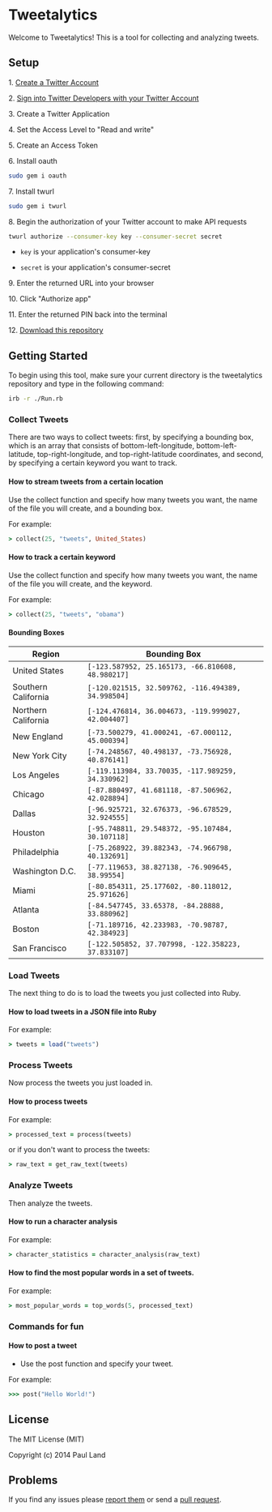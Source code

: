 # Tweetalytics #

Welcome to Tweetalytics! This is a tool for collecting and analyzing tweets.

## Setup ##

1\. <a href="https://twitter.com/signup" target="_blank">Create a Twitter Account</a>

2\. <a href="https://dev.twitter.com/apps" target="_blank">Sign into Twitter Developers with your Twitter Account</a>

3\. Create a Twitter Application

4\. Set the Access Level to "Read and write"

5\. Create an Access Token

6\. Install oauth

```bash
sudo gem i oauth
```

7\. Install twurl

```bash
sudo gem i twurl
```

8\. Begin the authorization of your Twitter account to make API requests

```bash
twurl authorize --consumer-key key --consumer-secret secret
```

* `key` is your application's consumer-key

* `secret` is your application's consumer-secret

9\. Enter the returned URL into your browser

10\. Click "Authorize app"

11\. Enter the returned PIN back into the terminal

12\. <a href="https://github.com/tweetalytics/tweetalytics/archive/master.zip" target="_blank">Download this repository</a>

## Getting Started ##

To begin using this tool, make sure your current directory is the tweetalytics repository and type in the following command:

```bash
irb -r ./Run.rb
```

### Collect Tweets ###

There are two ways to collect tweets: first, by specifying a bounding box, which is an array that consists of bottom-left-longitude, bottom-left-latitude, top-right-longitude, and top-right-latitude coordinates, and second, by specifying a certain keyword you want to track.

#### How to stream tweets from a certain location ####

Use the collect function and specify how many tweets you want, the name of the file you will create, and a bounding box.

For example:

```ruby
> collect(25, "tweets", United_States)
```

#### How to track a certain keyword ####

Use the collect function and specify how many tweets you want, the name of the file you will create, and the keyword.

For example:

```ruby
> collect(25, "tweets", "obama")
```

#### Bounding Boxes ####

| Region              | Bounding Box                                          |
| ------------------- | ----------------------------------------------------- |
| United States       | `[-123.587952, 25.165173, -66.810608, 48.980217]    ` |
| Southern California | `[-120.021515, 32.509762, -116.494389, 34.998504]   ` |
| Northern California | `[-124.476814, 36.004673, -119.999027, 42.004407]   ` |
| New England         | `[-73.500279, 41.000241, -67.000112, 45.000394]     ` |
| New York City       | `[-74.248567, 40.498137, -73.756928, 40.876141]     ` |
| Los Angeles         | `[-119.113984, 33.70035, -117.989259, 34.330962]    ` |
| Chicago             | `[-87.880497, 41.681118, -87.506962, 42.028894]     ` |
| Dallas              | `[-96.925721, 32.676373, -96.678529, 32.924555]     ` |
| Houston             | `[-95.748811, 29.548372, -95.107484, 30.107118]     ` |
| Philadelphia        | `[-75.268922, 39.882343, -74.966798, 40.132691]     ` |
| Washington D.C.     | `[-77.119653, 38.827138, -76.909645, 38.99554]      ` |
| Miami               | `[-80.854311, 25.177602, -80.118012, 25.971626]     ` |
| Atlanta             | `[-84.547745, 33.65378, -84.28888, 33.880962]       ` |
| Boston              | `[-71.189716, 42.233983, -70.98787, 42.384923]      ` |
| San Francisco       | `[-122.505852, 37.707998, -122.358223, 37.833107]   ` |

### Load Tweets ###

The next thing to do is to load the tweets you just collected into Ruby.

#### How to load tweets in a JSON file into Ruby ####

For example:

```ruby
> tweets = load("tweets")
```

### Process Tweets ###

Now process the tweets you just loaded in.

#### How to process tweets ####

For example:

```ruby
> processed_text = process(tweets)
```

or if you don't want to process the tweets:

```ruby
> raw_text = get_raw_text(tweets)
```

### Analyze Tweets ###

Then analyze the tweets.

#### How to run a character analysis ####

For example:

```ruby
> character_statistics = character_analysis(raw_text)
```

#### How to find the most popular words in a set of tweets. ####

For example:

```ruby
> most_popular_words = top_words(5, processed_text)
```

### Commands for fun ###

#### How to post a tweet ####

* Use the post function and specify your tweet.

For example:

```ruby
>>> post("Hello World!")
```

## License ##

The MIT License (MIT)

Copyright (c) 2014 Paul Land

## Problems ##

If you find any issues please [report them](https://github.com/paul-land/tweetalytics/issues) or send a [pull request](https://github.com/paul-land/tweetalytics/pulls).
